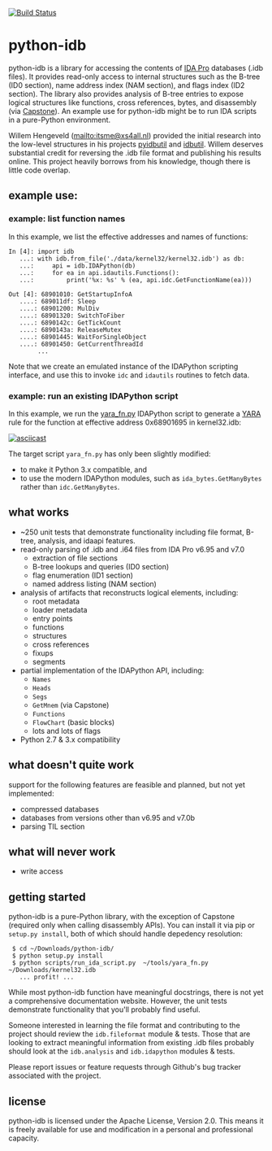 [![Build Status](https://travis-ci.org/williballenthin/python-idb.svg?branch=master)](https://travis-ci.org/williballenthin/python-idb)

# python-idb

python-idb is a library for accessing the contents of [IDA Pro](https://www.hex-rays.com/products/ida/) databases (.idb files).
It provides read-only access to internal structures such as the B-tree (ID0 section), name address index (NAM section), and flags index (ID2 section).
The library also provides analysis of B-tree entries to expose logical structures like functions, cross references, bytes, and disassembly (via [Capstone](http://www.capstone-engine.org/)).
An example use for python-idb might be to run IDA scripts in a pure-Python environment.

Willem Hengeveld (<mailto:itsme@xs4all.nl>) provided the initial research into the low-level structures in his projects [pyidbutil](https://github.com/nlitsme/pyidbutil) and [idbutil](https://github.com/nlitsme/idbutil).
Willem deserves substantial credit for reversing the .idb file format and publishing his results online.
This project heavily borrows from his knowledge, though there is little code overlap.


## example use:

### example: list function names

In this example, we list the effective addresses and names of functions:

```
In [4]: import idb
   ...: with idb.from_file('./data/kernel32/kernel32.idb') as db:
   ...:     api = idb.IDAPython(db)
   ...:     for ea in api.idautils.Functions():
   ...:         print('%x: %s' % (ea, api.idc.GetFunctionName(ea)))

Out [4]: 68901010: GetStartupInfoA
   ....: 689011df: Sleep
   ....: 68901200: MulDiv
   ....: 68901320: SwitchToFiber
   ....: 6890142c: GetTickCount
   ....: 6890143a: ReleaseMutex
   ....: 68901445: WaitForSingleObject
   ....: 68901450: GetCurrentThreadId
        ...
```

Note that we create an emulated instance of the IDAPython scripting interface, and use
this to invoke `idc` and `idautils` routines to fetch data.


### example: run an existing IDAPython script

In this example, we run the [yara_fn.py](https://gist.github.com/williballenthin/3abc9577bede0aeef25526b201732246) IDAPython script to generate a [YARA](https://virustotal.github.io/yara/) rule for the function at effective address 0x68901695 in kernel32.idb:

[![asciicast](https://asciinema.org/a/9n8qxpChjBTrF1tYAbp7ABIFW.png)](https://asciinema.org/a/9n8qxpChjBTrF1tYAbp7ABIFW?theme=monokai)

The target script `yara_fn.py` has only been slightly modified:
  - to make it Python 3.x compatible, and
  - to use the modern IDAPython modules, such as `ida_bytes.GetManyBytes` rather than `idc.GetManyBytes`.


## what works

  - ~250 unit tests that demonstrate functionality including file format, B-tree, analysis, and idaapi features.
  - read-only parsing of .idb and .i64 files from IDA Pro v6.95 and v7.0
    - extraction of file sections
    - B-tree lookups and queries (ID0 section)
    - flag enumeration (ID1 section)
    - named address listing (NAM section)
  - analysis of artifacts that reconstructs logical elements, including:
    - root metadata
    - loader metadata
    - entry points
    - functions
    - structures
    - cross references
    - fixups
    - segments
  - partial implementation of the IDAPython API, including:
    - `Names`
    - `Heads`
    - `Segs`
    - `GetMnem` (via Capstone)
    - `Functions`
    - `FlowChart` (basic blocks)
    - lots and lots of flags
  - Python 2.7 & 3.x compatibility


## what doesn't quite work

support for the following features are feasible and planned, but not yet implemented:

  - compressed databases
  - databases from versions other than v6.95 and v7.0b
  - parsing TIL section


## what will never work

  - write access


## getting started

python-idb is a pure-Python library, with the exception of Capstone (required only when calling disassembly APIs).
You can install it via pip or `setup.py install`, both of which should handle depedency resolution:

```
 $ cd ~/Downloads/python-idb/
 $ python setup.py install
 $ python scripts/run_ida_script.py  ~/tools/yara_fn.py  ~/Downloads/kernel32.idb
   ... profit! ...
```

While most python-idb function have meaningful docstrings, there is not yet a comprehensive documentation website.
However, the unit tests demonstrate functionality that you'll probably find useful.

Someone interested in learning the file format and contributing to the project should review the `idb.fileformat` module & tests.
Those that are looking to extract meaningful information from existing .idb files probably should look at the `idb.analysis` and `idb.idapython` modules & tests.

Please report issues or feature requests through Github's bug tracker associated with the project.


## license

python-idb is licensed under the Apache License, Version 2.0.
This means it is freely available for use and modification in a personal and professional capacity.
